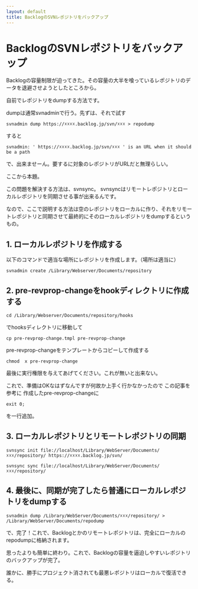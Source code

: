 ```yaml
---
layout: default
title: BacklogのSVNレポジトリをバックアップ
---
```


# BacklogのSVNレポジトリをバックアップ
Backlogの容量制限が迫ってきた。その容量の大半を喰っているレポジトリのデータを退避させようとしたところから。

自前でレポジトリをdumpする方法です。

dumpは通常svnadminで行う。先ずは、それで試す

	svnadmin dump https://☓☓☓☓.backlog.jp/svn/☓☓☓ > repodump

すると

	svnadmin: ' https://☓☓☓☓.backlog.jp/svn/☓☓☓ ' is an URL when it should be a path

で、出来ませーん。要するに対象のレポジトリがURLだと無理らしい。

ここから本題。

この問題を解決する方法は、svnsync。
svnsyncはリモートレポジトリとローカルレポジトリを同期させる事が出来るんです。

なので、ここで説明する方法は空のレポジトリをローカルに作り、それをリモートレポジトリと同期させて最終的にそのローカルレポジトリをdumpするというもの。

## 1. ローカルレポジトリを作成する

以下のコマンドで適当な場所にレポジトリを作成します。（場所は適当に）

	svnadmin create /Library/Webserver/Documents/repository

## 2. pre-revprop-changeをhookディレクトリに作成する

	cd /Library/Webserver/Documents/repository/hooks

でhooksディレクトリに移動して

	cp pre-revprop-change.tmpl pre-revprop-change

pre-revprop-changeをテンプレートからコピーして作成する

	chmod  x pre-revprop-change

最後に実行権限を与えてあげてください。これが無いと出来ない。

これで、準備はOKなはずなんですが何故か上手く行かなかったので
この記事を参考に
作成したpre-revprop-changeに

	exit 0;
を一行追加。

## 3. ローカルレポジトリとリモートレポジトリの同期

	svnsync init file://localhost/Library/WebServer/Documents/☓☓☓/repository/ https://☓☓☓☓.backlog.jp/svn/

	svnsync sync file://localhost/Library/WebServer/Documents/☓☓☓/repository/

## 4. 最後に、同期が完了したら普通にローカルレポジトリをdumpする

	svnadmin dump /Library/WebServer/Documents/☓☓☓/repository/ > /Library/WebServer/Documents/repodump
で、完了！これで、Backlogとかのリモートレポジトリは、完全にローカルのrepodumpに格納されます。

思ったよりも簡単に終わり。これで、Backlogの容量を逼迫しやすいレポジトリのバックアップが完了。

誰かに、勝手にプロジェクト消されても最悪レポジトリはローカルで復活できる。